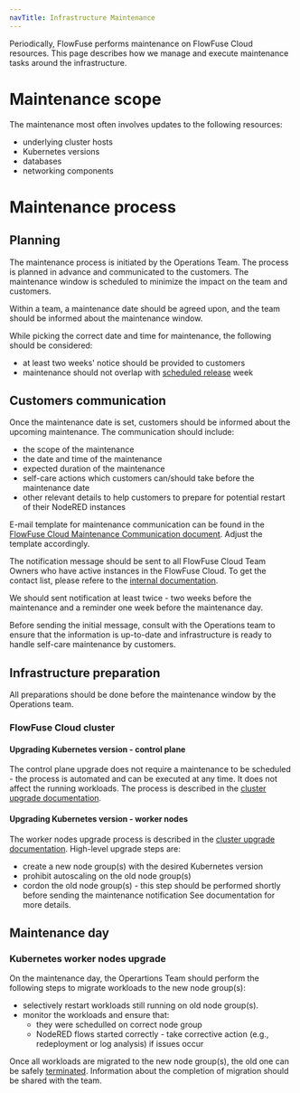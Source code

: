 ```yaml
---
navTitle: Infrastructure Maintenance
---
```


Periodically, FlowFuse performs maintenance on FlowFuse Cloud resources. This page describes how we manage and execute maintenance tasks around the infrastructure.

# Maintenance scope

The maintenance most often involves updates to the following resources:
* underlying cluster hosts
* Kubernetes versions
* databases
* networking components

 
# Maintenance process

## Planning

The maintenance process is initiated by the Operations Team. The process is planned in advance and communicated to the customers. The maintenance window is scheduled to minimize the impact on the team and customers.

Within a team, a maintenance date should be agreed upon, and the team should be informed about the maintenance window.

While picking the correct date and time for maintenance, the following should be considered:
* at least two weeks' notice should be provided to customers
* maintenance should not overlap with [scheduled release](../releases/process.md) week

## Customers communication

Once the maintenance date is set, customers should be informed about the upcoming maintenance. The communication should include:
* the scope of the maintenance
* the date and time of the maintenance
* expected duration of the maintenance
* self-care actions which customers can/should take before the maintenance date
* other relevant details to help customers to prepare for potential restart of their NodeRED instances

E-mail template for maintenance communication can be found in the [FlowFuse Cloud Maintenance Communication document](https://docs.google.com/document/d/1Pkd0qifjgs7xv96hfQ5OHnvX5n_WPHyA0AvPd9UUPL0). Adjust the template accordingly.

The notification message should be sent to all FlowFuse Cloud Team Owners who have active instances in the FlowFuse Cloud. To get the contact list, please refere to the [internal documentation](https://docs.google.com/document/d/1s0mXpuuPKl-1U-YVzoTEGBhllUd-UPJjFXTqa0O481c/#heading=h.hing87m0bsmu).

We should sent notification at least twice - two weeks before the maintenance and a reminder one week before the maintenance day.

Before sending the initial message, consult with the Operations team to ensure that the information is up-to-date and infrastructure is ready to handle self-care maintenance by customers.

## Infrastructure preparation

All preparations should be done before the maintenance window by the Operations team.

### FlowFuse Cloud cluster

#### Upgrading Kubernetes version - control plane

The control plane upgrade does not require a maintenance to be scheduled - the process is automated and can be executed at any time. It does not affect the running workloads.
The process is described in the [cluster upgrade documentation](https://github.com/FlowFuse/CloudProject/blob/main/UPGRADE.md#cluster-upgrade).

#### Upgrading Kubernetes version - worker nodes

The worker nodes upgrade process is described in the [cluster upgrade documentation](https://github.com/FlowFuse/CloudProject/blob/main/UPGRADE.md#node-groups-upgrade).
High-level upgrade steps are:
* create a new node group(s) with the desired Kubernetes version
* prohibit autoscaling on the old node group(s) 
* cordon the old node group(s) - this step should be performed shortly before sending the maintenance notification
See documentation for more details.

## Maintenance day

### Kubernetes worker nodes upgrade

On the maintenance day, the Operartions Team should perform the following steps to migrate workloads to the new node group(s):
* selectively restart workloads still running on old node group(s).
* monitor the workloads and ensure that:
  * they were schedulled on correct node group
  * NodeRED flows started correctly - take corrective action (e.g., redeployment or log analysis) if issues occur

Once all workloads are migrated to the new node group(s), the old one can be safely [terminated](https://docs.aws.amazon.com/eks/latest/userguide/delete-managed-node-group.html#eksctl-delete-managed-nodegroup).
Information about the completion of migration should be shared with the team.
